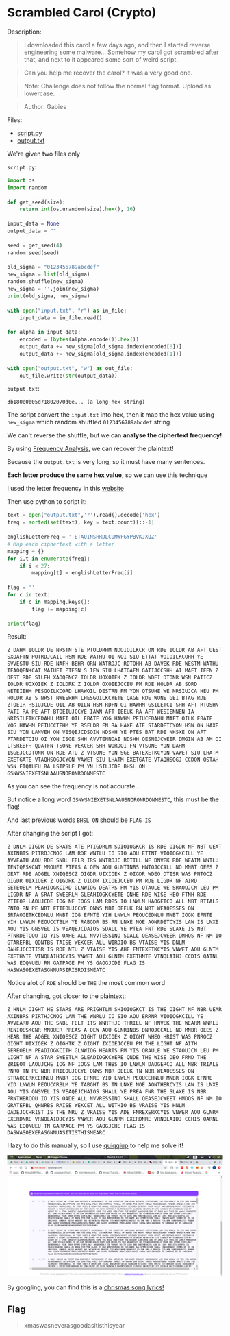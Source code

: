 # Scrambled Carol (Crypto)
Description:
> I downloaded this carol a few days ago, and then I started reverse engineering some malware... Somehow my carol got scrambled after that, and next to it appeared some sort of weird script.

> Can you help me recover the carol? It was a very good one.

> Note: Challenge does not follow the normal flag format. Upload as lowercase.

> Author: Gabies

Files:
- [script.py](script.py)
- [output.txt](output.txt)

We're given two files only

`script.py`:
```py
import os
import random

def get_seed(size):
    return int(os.urandom(size).hex(), 16)

input_data = None
output_data = ""

seed = get_seed(4)
random.seed(seed)

old_sigma = "0123456789abcdef"
new_sigma = list(old_sigma)
random.shuffle(new_sigma)
new_sigma = ''.join(new_sigma)
print(old_sigma, new_sigma)

with open("input.txt", "r") as in_file:
    input_data = in_file.read()

for alpha in input_data:
    encoded = (bytes(alpha.encode()).hex())
    output_data += new_sigma[old_sigma.index(encoded[0])]
    output_data += new_sigma[old_sigma.index(encoded[1])]

with open("output.txt", "w") as out_file:
    out_file.write(str(output_data))
```

`output.txt`:
```
3b180e0b05d71802070d0e... (a long hex string)
```

The script convert the `input.txt` into hex, then it map the hex value using `new_sigma` which random shuffled `0123456789abcdef` string

We can't reverse the shuffle, but we can **analyse the ciphertext frequency!**

By using [Frequency Analysis](https://en.wikipedia.org/wiki/Frequency_analysis), we can recover the plaintext!

Because the `output.txt` is very long, so it must have many sentences. 

**Each letter produce the same hex value**, so we can use this technique

I used the letter frequency in this [website](https://inventwithpython.com/hacking/chapter20.html)

Then use python to script it:
```py
text = open("output.txt",'r').read().decode('hex')
freq = sorted(set(text), key = text.count)[::-1]

englishLetterFreq = ' ETAOINSHRDLCUMWFGYPBVKJXQZ'
# Map each ciphertext with a letter
mapping = {}
for i,t in enumerate(freq):
	if i < 27:
		mapping[t] = englishLetterFreq[i]

flag = ''
for c in text:
	if c in mapping.keys():
		flag += mapping[c]

print(flag)
```
Result:
```
Z DAHM IOLDR DE NRSTN STE PTOLDRHM NDOIOILKCR ON RDE IOLDR AB AFT UEST SXOAFTN POTRDJCAIL HSM RDE WATHU OI NOI SIU ETTAT VOIOILKCOHH YE SVVESTU SIU RDE NAFH BEHR ORN WATRDJC RDTOHH AB DAVEK RDE WESTM WATHU TEAOQENKCAT MAIUET PTESN S IEW SIU LHATOAFN GATIJCCSHH AI MAFT IEEN Z DEST RDE SILEH XAOQENCZ IOLDR UOXOIEK Z IOLDR WDEI DTONR WSN PATICZ IOLDR UOXOIEK Z IOLDRK Z IOLDR OXOIEJCCEU PM RDE HOLDR AB SORD NETEIEHM PESGOILKCORD LHAWOIL DESTRN PM YON QTSUHE WE NRSIUJCA HEU PM HOLDR AB S NRST NWEERHM LHESGOILKCYETE QAGE RDE WONE GEI BTAG RDE ZTOEIR HSIUJCDE OIL AB OILN HSM RDFN OI HAWHM GSILETCI SHH AFT RTOSHN PATI RA PE AFT BTOEIUJCCYE IAWN AFT IEEUK RA AFT WESIENNEN IA NRTSILETKCEDAHU MAFT OIL EBATE YOG HAWHM PEIUCEDAHU MAFT OILK EBATE YOG HAWHM PEIUCCTFHM YE RSFLDR FN RA HAXE AIE SIARDETCYON HSW ON HAXE SIU YON LANVEH ON VESQEJCDSOIN NDSHH YE PTES BAT RDE NHSXE ON AFT PTARDETCIU OI YON ISGE SHH AVVTENNOAI NDSHH QESNEJCWEER DMGIN AB AM OI LTSREBFH QDATFN TSONE WEKCER SHH WORDOI FN VTSONE YON DAHM ISGEJCCDTONR ON RDE ATU Z VTSONE YON SGE BATEXETKCYON VAWET SIU LHATM EXETGATE VTAQHSOGJCYON VAWET SIU LHATM EXETGATE VTAQHSOGJ CCDON QSTAH WSN EIQAUEU RA LSTPSLE PM YN LSILJCDE BHSL ON GSNWSNIEXETSNLAAUSNORONRDONMESTC
```
As you can see the frequency is not accurate..

But notice a long word `GSNWSNIEXETSNLAAUSNORONRDONMESTC`, this must be the flag!

And last previous words `BHSL ON` should be `FLAG IS`

After changing the script I got:
```
Z DNLM OIGDR DE SRATS ATE PTIGDRLM SDIOIOGKCR IS RDE OIGDR NF NBT UEAT AXINBTS PITRDJCNOG LAM RDE WNTLU IO SIO AOU ETTNT VIOIOGKCILL YE AVVEATU AOU RDE SNBL FELR IRS WNTRDJC RDTILL NF DNVEK RDE WEATM WNTLU TENIQESKCNT MNOUET PTEAS A OEW AOU GLNTINBS HNTOJCCALL NO MNBT OEES Z DEAT RDE AOGEL XNIQESCZ OIGDR UIXIOEK Z OIGDR WDEO DTISR WAS PNTOCZ OIGDR UIXIOEK Z OIGDRK Z OIGDR IXIOEJCCEU PM RDE LIGDR NF AIRD SETEOELM PEAHIOGKCIRD GLNWIOG DEATRS PM YIS QTAULE WE SRAOUJCN LEU PM LIGDR NF A SRAT SWEERLM GLEAHIOGKCYETE QNHE RDE WISE HEO FTNH RDE ZTIEOR LAOUJCDE IOG NF IOGS LAM RDBS IO LNWLM HAOGETCO ALL NBT RTIALS PNTO RN PE NBT FTIEOUJCCYE ONWS NBT OEEUK RN NBT WEAOESSES ON SRTAOGETKCEDNLU MNBT IOG EFNTE YIH LNWLM PEOUCEDNLU MNBT IOGK EFNTE YIH LNWLM PEOUCCTBLM YE RABGDR BS RN LNXE NOE AONRDETCYIS LAW IS LNXE AOU YIS GNSVEL IS VEAQEJCDAIOS SDALL YE PTEA FNT RDE SLAXE IS NBT PTNRDETCOU IO YIS OAHE ALL NVVTESSINO SDALL QEASEJCWEER DMHOS NF NM IO GTAREFBL QDNTBS TAISE WEKCER ALL WIRDIO BS VTAISE YIS DNLM OAHEJCCDTISR IS RDE NTU Z VTAISE YIS AHE FNTEXETKCYIS VNWET AOU GLNTM EXETHNTE VTNQLAIHJCYIS VNWET AOU GLNTM EXETHNTE VTNQLAIHJ CCDIS QATNL WAS EOQNUEU RN GATPAGE PM YS GAOGJCDE FLAG IS HASWASOEXETASGNNUASIRISRDISMEATC
```
Notice alot of `RDE` should be `THE` the most common word

After changing, got closer to the plaintext:
```
Z HNLM OIGHT HE STARS ARE PRIGHTLM SHIOIOGKCT IS THE OIGHT NF NBR UEAR AXINBRS PIRTHJCNOG LAM THE WNRLU IO SIO AOU ERRNR VIOIOGKCILL YE AVVEARU AOU THE SNBL FELT ITS WNRTHJC THRILL NF HNVEK THE WEARM WNRLU RENIQESKCNR MNOUER PREAS A OEW AOU GLNRINBS DNROJCCALL NO MNBR OEES Z HEAR THE AOGEL XNIQESCZ OIGHT UIXIOEK Z OIGHT WHEO HRIST WAS PNROCZ OIGHT UIXIOEK Z OIGHTK Z OIGHT IXIOEJCCEU PM THE LIGHT NF AITH SEREOELM PEADIOGKCITH GLNWIOG HEARTS PM YIS QRAULE WE STAOUJCN LEU PM LIGHT NF A STAR SWEETLM GLEADIOGKCYERE QNDE THE WISE DEO FRND THE ZRIEOT LAOUJCHE IOG NF IOGS LAM THBS IO LNWLM DAOGERCO ALL NBR TRIALS PNRO TN PE NBR FRIEOUJCCYE ONWS NBR OEEUK TN NBR WEAOESSES ON STRAOGERKCEHNLU MNBR IOG EFNRE YID LNWLM PEOUCEHNLU MNBR IOGK EFNRE YID LNWLM PEOUCCRBLM YE TABGHT BS TN LNXE NOE AONTHERCYIS LAW IS LNXE AOU YIS GNSVEL IS VEAQEJCHAIOS SHALL YE PREA FNR THE SLAXE IS NBR PRNTHERCOU IO YIS OADE ALL NVVRESSINO SHALL QEASEJCWEET HMDOS NF NM IO GRATEFBL QHNRBS RAISE WEKCET ALL WITHIO BS VRAISE YIS HNLM OADEJCCHRIST IS THE NRU Z VRAISE YIS ADE FNREXERKCYIS VNWER AOU GLNRM EXERDNRE VRNQLAIDJCYIS VNWER AOU GLNRM EXERDNRE VRNQLAIDJ CCHIS QARNL WAS EOQNUEU TN GARPAGE PM YS GAOGJCHE FLAG IS DASWASOEXERASGNNUASITISTHISMEARC
```
I lazy to do this manually, so I use [quiqqiup](http://quipqiup.com/) to help me solve it!

![image1](image1.png)

By googling, you can find this is a [chrismas song lyrics!](https://genius.com/Christmas-songs-o-holy-night-lyrics)

## Flag
> xmaswasneverasgoodasitisthisyear
